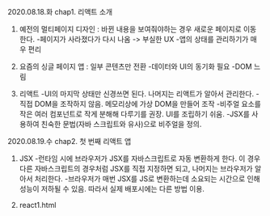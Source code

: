 2020.08.18.화 chap1. 리액트 소개

1. 예전의 멀티페이지 디자인 : 바뀐 내용을 보여줘야하는 경우 새로운 페이지로 이동한다.
  -페이지가 사라졌다가 다시 나옴 -> 부실한 UX
  -앱의 상태를 관리하기가 매우 편리

2. 요즘의 싱글 페이지 앱 : 일부 콘텐츠만 전환
  -데이터와 UI의 동기화 필요
  -DOM 느림
  
3. 리액트
  -UI의 마지막 상태만 신경쓰면 된다. 나머지는 리액트가 알아서 관리한다.
  -직접 DOM을 조작하지 않음. 메모리상에 가상 DOM을 만들어 조작
  -비주얼 요소를 작은 여러 컴포넌트로 작게 분해해 다루기를 권장. UI를 조립하기 쉬움.
  -JSX를 사용하여 친숙한 문법(자바 스크립트와 유사)으로 비주얼을 정의.


2020.08.19.수 chap2. 첫 번째 리액트 앱

1. JSX
  -런타임 시에 브라우저가 JSX를 자바스크립트로 자동 변환하게 한다. 이 경우 다른 자바스크립트의 경우처럼 JSX를 직접 지정하면 되고, 나머지는 브라우저가 알아서 처리한다.
  -브라우저가 매번 JSX를 JS로 변환하는데 소요되는 시간으로 인해 성능이 저하될 수 있음. 따라서 실제 배포시에는 다른 방법 이용.
  
2. react1.html
